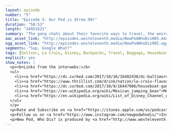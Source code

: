 ```yaml
---
layout: episode
number: "5"
title: "Episode 5: Our Pod is $Free.99!"
duration: "50:53"
length: "24951621"
summary: "The gang chats about their favorite ways to travel, the weird spoon, and Brink!"
aac_asset_link: "http://episodes.westeleventh.media/NewPodWhoDis005.m4a"
ogg_asset_link: "http://episodes.westeleventh.media/NewPodWhoDis005.ogg"
segments: "Sup, Google What?"
tags: [Seltzer, La Croix, Disney, Backpacks, Travel, Baggage, Houseboat, Joe Jonas, Jonas Brothers, Trains, Planes, Automobiles, Mermaids, Basic, Silverware]
explicit: yes
show_notes: |
  <p><b>Links from the interwebs:</b>
  <ul>
    <li><a href="https://dc.curbed.com/2017/10/16/16482438/dc-baltimore-bullet-train-shinkansen">The Baltimore-D.C. Bullet Train</a></li>
    <li><a href="https://www.thrillist.com/drink/nation/la-croix-flavors-sparkling-water">A definitive power ranking of La Croix</a></li>
    <li><a href="https://dc.curbed.com/2017/10/9/16447906/houseboat-gangplank-marina-southwest-2017">Houseboats in D.C.</a></li>
    <li><a href="https://en.wikipedia.org/wiki/Mexican_jumping_bean">Mexican jumping beans</a></li>
    <li><a href="https://en.wikipedia.org/wiki/List_of_Disney_Channel_original_films">Go down a Disney rabbit hole.</a> You know you want to.</li>
  </ul>
  </p>
  <p>Rate and Subscribe on <a href="https://itunes.apple.com/us/podcast/id1289536070">iTunes</a>.</p>
  <p>Follow us on <a href="https://www.instagram.com/newpodwhodis/">Instagram</a>, <a href="https://www.youtube.com/channel/UCk_pIgOoAhNGrrTitkGEMqw">YouTube</a>, <a href="https://twitter.com/newpod_whodis">Twitter</a>, and <a href="https://www.facebook.com/newpodwhodis">Facebook</a>.Email us some digital mail at <a href="mailto:newpodwhodis@gmail.com">newpodwhodis@gmail.com</a>.</p>
  <p>New Pod, Who Dis? is produced by <a href="http://www.westeleventh.media/">West Eleventh Media</a> from Washington, D.C.</p>
---
```

